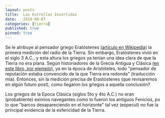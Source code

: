```yaml
---
layout: posts
title:  Las Estrellas Invertidas
date:   2018-08-07 
categories: [tierra] 
published: true
pinned: true
---
```


Se le atribuye al pensador griego Eratóstenes [(artículo en Wikipedia)](https://es.wikipedia.org/wiki/Eratóstenes) la primera medición del radio de la Tierra. Sin embargo, Eratóstenes vivió en el siglo 3 A.C., y esta altura los griegos ya tenían una idea clara de que la Tierra no era plana. Según historiadores de la Grecia Antigua y Clásica [(en este libro, por ejemplo)](https://www.amazon.com/Early-Greek-Astronomy-Aristotle-Aspects/dp/0801493102), ya en la época de Aristóteles, todo "pensador de reputación estaba convencido de la que Tierra era redonda" (traducción mía). Entonces, sin la medición precisa de Erastóstenes (que revisaremos en algún futuro post), como llegaron los griegos a aquella conclusión?

Los griegos de la Epoca Clásica (siglos 5to y 4to A.C.) no eran (probablente) eximios navegantes como lo fueron los antiguos Fenicios, po lo que "barcos desapareciendo en el horizonte" tal vez (especul) no fue la principal evidencia de la esfericidad de la Tierra. 

